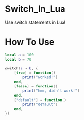 # Switch_In_Lua
Use switch statements in Lua!

# How To Use
```lua
local a = 100
local b = 70

switch(a > b, {
	[true] = function()
		print("worked!")
	end,
	[false] = function()
		print("hmm, didn't work!")
	end,
	["default"] = function()
		print("default")
	end,
})
```

